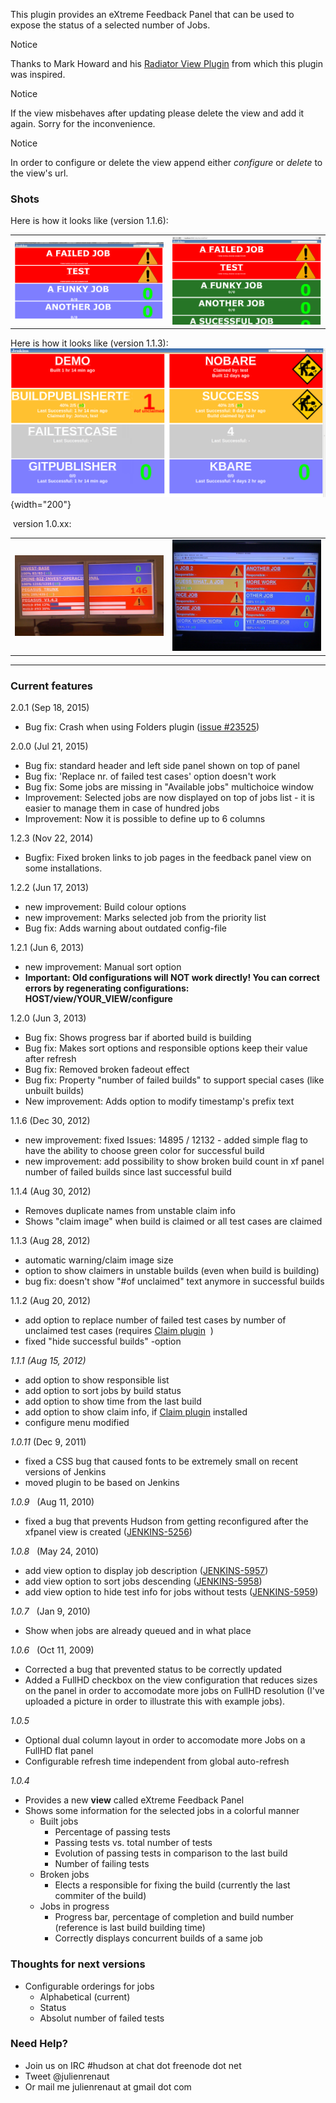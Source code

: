 This plugin provides an eXtreme Feedback Panel that can be used to
expose the status of a selected number of Jobs.

Notice

Thanks to Mark Howard and his [Radiator View
Plugin](https://wiki.jenkins.io/display/JENKINS/Radiator+View+Plugin) from
which this plugin was inspired.

Notice

If the view misbehaves after updating please delete the view and add it
again. Sorry for the inconvenience.

Notice

In order to configure or delete the view append either *configure* or
*delete* to the view's url.

### **Shots**

Here is how it looks like (version 1.1.6):

|                                                                                                                                                             |                                                                                                                                |
|-------------------------------------------------------------------------------------------------------------------------------------------------------------|--------------------------------------------------------------------------------------------------------------------------------|
| ![](docs/images/1.1.6_countFailedBuildSinceLastSuccessfulBuild.png) | ![](docs/images/1.1.6_green_color.png) |

Here is how it looks like (version 1.1.3):  
![](docs/images/xfpanel-113.png){width="200"}

 version 1.0.xx: 

|                                                                                                                          |                                                                                                                          |
|--------------------------------------------------------------------------------------------------------------------------|--------------------------------------------------------------------------------------------------------------------------|
| ![](docs/images/EFPanel_101.jpg) | ![](docs/images/XFPanel_106.jpg) |

  

------------------------------------------------------------------------

### **Current features**

2.0.1 (Sep 18, 2015)

-   Bug fix: Crash when using Folders plugin ([issue
    \#23525](https://issues.jenkins-ci.org/browse/JENKINS-23525))

2.0.0 (Jul 21, 2015)

-   Bug fix: standard header and left side panel shown on top of panel
-   Bug fix: 'Replace nr. of failed test cases' option doesn't work
-   Bug fix: Some jobs are missing in "Available jobs" multichoice
    window
-   Improvement: Selected jobs are now displayed on top of jobs list -
    it is easier to manage them in case of hundred jobs
-   Improvement: Now it is possible to define up to 6 columns

1.2.3 (Nov 22, 2014)

-   Bugfix: Fixed broken links to job pages in the feedback panel view
    on some installations.

1.2.2 (Jun 17, 2013)

-   new improvement: Build colour options
-   new improvement: Marks selected job from the priority list
-   Bug fix: Adds warning about outdated config-file

1.2.1 (Jun 6, 2013)

-   new improvement: Manual sort option
-   **Important: Old configurations will NOT work directly! You can
    correct errors by regenerating configurations:
    HOST/view/YOUR\_VIEW/configure**

1.2.0 (Jun 3, 2013)

-   Bug fix: Shows progress bar if aborted build is building
-   Bug fix: Makes sort options and responsible options keep their value
    after refresh
-   Bug fix: Removed broken fadeout effect
-   Bug fix: Property "number of failed builds" to support special cases
    (like unbuilt builds)
-   New improvement: Adds option to modify timestamp's prefix text

1.1.6 (Dec 30, 2012)

-   new improvement: fixed Issues: 14895 / 12132 - added simple flag to
    have the ability to choose green color for successful build
-   new improvement: add possibility to show broken build count in xf
    panel number of failed builds since last successful build

1.1.4 (Aug 30, 2012)

-   Removes duplicate names from unstable claim info
-   Shows "claim image" when build is claimed or all test cases are
    claimed

1.1.3 (Aug 28, 2012)

-   automatic warning/claim image size
-   option to show claimers in unstable builds (even when build is
    building)
-   bug fix: doesn't show "\#of unclaimed" text anymore in successful
    builds

1.1.2 (Aug 20, 2012)

-   add option to replace number of failed test cases by number of
    unclaimed test cases (requires [Claim
    plugin](https://wiki.jenkins-ci.org/display/JENKINS/Claim+plugin)  )
-   fixed "hide successful builds" -option

*1.1.1 (Aug 15, 2012)*

-   add option to show responsible list
-   add option to sort jobs by build status
-   add option to show time from the last build
-   add option to show claim info, if [Claim
    plugin](https://wiki.jenkins-ci.org/display/JENKINS/Claim+plugin)
    installed
-   configure menu modified

*1.0.11* (Dec 9, 2011)

-   fixed a CSS bug that caused fonts to be extremely small on recent
    versions of Jenkins
-   moved plugin to be based on Jenkins

*1.0.9*   (Aug 11, 2010)

-   fixed a bug that prevents Hudson from getting reconfigured after the
    xfpanel view is created
    ([JENKINS-5256](https://issues.jenkins-ci.org/browse/JENKINS-5256))

*1.0.8*   (May 24, 2010)

-   add view option to display job description
    ([JENKINS-5957](https://issues.jenkins-ci.org/browse/JENKINS-5957))
-   add view option to sort jobs descending
    ([JENKINS-5958](https://issues.jenkins-ci.org/browse/JENKINS-5958))
-   add view option to hide test info for jobs without tests
    ([JENKINS-5959](https://issues.jenkins-ci.org/browse/JENKINS-5959))

*1.0.7*   (Jan 9, 2010)

-   Show when jobs are already queued and in what place

*1.0.6*   (Oct 11, 2009)

-   Corrected a bug that prevented status to be correctly updated
-   Added a FullHD checkbox on the view configuration that reduces sizes
    on the panel in order to accomodate more jobs on FullHD resolution
    (I've uploaded a picture in order to illustrate this with example
    jobs).

*1.0.5*

-   Optional dual column layout in order to accomodate more Jobs on a
    FullHD flat panel
-   Configurable refresh time independent from global auto-refresh

*1.0.4*

-   Provides a new **view** called eXtreme Feedback Panel
-   Shows some information for the selected jobs in a colorful manner
    -   Built jobs
        -   Percentage of passing tests
        -   Passing tests vs. total number of tests
        -   Evolution of passing tests in comparison to the last build
        -   Number of failing tests
    -   Broken jobs
        -   Elects a responsible for fixing the build (currently the
            last commiter of the build)
    -   Jobs in progress
        -   Progress bar, percentage of completion and build number
            (reference is last build building time)
        -   Correctly displays concurrent builds of a same job

### **Thoughts for next versions**

-   Configurable orderings for jobs
    -   Alphabetical (current)
    -   Status
    -   Absolut number of failed tests

### **Need Help?**

-   Join us on IRC \#hudson at chat dot freenode dot net
-   Tweet @julienrenaut
-   Or mail me julienrenaut at gmail dot com
